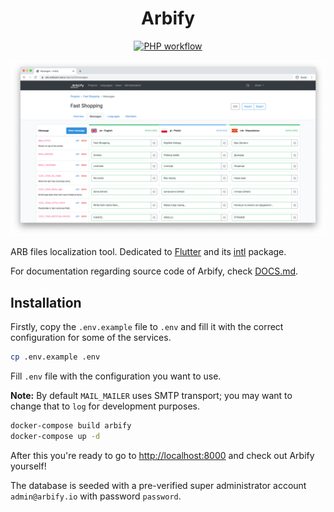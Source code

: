 <div align="center">
<h1>Arbify</h1>
    
[![PHP workflow][php-workflow-badge]][php-workflow]
</div>

![Screenshot](resources/images/screenshot.png)

ARB files localization tool. Dedicated to [Flutter](https://flutter.dev) and its [intl](https://pub.dev/packages/intl) package.

For documentation regarding source code of Arbify, check [DOCS.md](DOCS.md).

## Installation

Firstly, copy the `.env.example` file to `.env` and fill it with the correct configuration for some of the services.

```bash
cp .env.example .env
```

Fill `.env` file with the configuration you want to use.

**Note:** By default `MAIL_MAILER` uses SMTP transport; you may want to change that to `log` for development purposes.

```bash
docker-compose build arbify
docker-compose up -d
```

After this you're ready to go to [http://localhost:8000](http://localhost:8000) and check out Arbify yourself!

The database is seeded with a pre-verified super administrator account `admin@arbify.io` with password `password`. 

[php-workflow]: https://github.com/Arbify/Arbify/actions?query=workflow%3APHP
[php-workflow-badge]: https://img.shields.io/github/workflow/status/Arbify/Arbify/PHP
